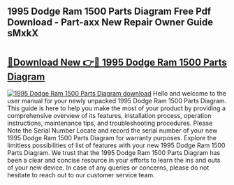 ## 1995 Dodge Ram 1500 Parts Diagram Free Pdf Download - Part-axx New Repair Owner Guide sMxkX

# <h2><a href="http://dfncec.blite.top/?on=1995+Dodge+Ram+1500+Parts+Diagram">🔗Download New 👉🔴 1995 Dodge Ram 1500 Parts Diagram</a></h2>

[![1995 Dodge Ram 1500 Parts Diagram download](https://i.imgur.com/lujVjoI.png)](http://dfncec.blite.top/?on=1995+Dodge+Ram+1500+Parts+Diagram)
Hello and welcome to the user manual for your newly unpacked 1995 Dodge Ram 1500 Parts Diagram. This guide is here to help you make the most of your product by providing a comprehensive overview of its features, installation process, operation instructions, maintenance tips, and troubleshooting procedures. Please Note the Serial Number Locate and record the serial number of your new 1995 Dodge Ram 1500 Parts Diagram for warranty purposes. Explore the limitless possibilities of list of features with your new 1995 Dodge Ram 1500 Parts Diagram. We trust that the 1995 Dodge Ram 1500 Parts Diagram has been a clear and concise resource in your efforts to learn the ins and outs of your new device. In case of any queries or concerns, please do not hesitate to reach out to our customer service team.
